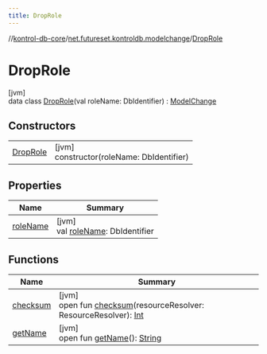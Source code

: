 ```yaml
---
title: DropRole
---
```

//[kontrol-db-core](../../../index.html)/[net.futureset.kontroldb.modelchange](../index.html)/[DropRole](index.html)



# DropRole



[jvm]\
data class [DropRole](index.html)(val roleName: DbIdentifier) : [ModelChange](../-model-change/index.html)



## Constructors


| | |
|---|---|
| [DropRole](-drop-role.html) | [jvm]<br>constructor(roleName: DbIdentifier) |


## Properties


| Name | Summary |
|---|---|
| [roleName](role-name.html) | [jvm]<br>val [roleName](role-name.html): DbIdentifier |


## Functions


| Name | Summary |
|---|---|
| [checksum](../-model-change/checksum.html) | [jvm]<br>open fun [checksum](../-model-change/checksum.html)(resourceResolver: ResourceResolver): [Int](https://kotlinlang.org/api/latest/jvm/stdlib/kotlin/-int/index.html) |
| [getName](../-model-change/get-name.html) | [jvm]<br>open fun [getName](../-model-change/get-name.html)(): [String](https://kotlinlang.org/api/latest/jvm/stdlib/kotlin/-string/index.html) |

